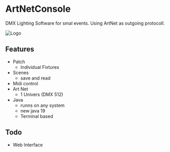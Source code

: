 
# ArtNetConsole

DMX Lighting Software for smal events.
Using ArtNet as outgoing protocoll.




![Logo](https://www.hlg-fuerth.de/wp-content/uploads/2016/12/lito-logo_schwarz.jpg)


## Features
- Patch
    - Individual Fixtures
- Scenes
    - save and read
- Midi control
- Art Net
    - 1 Univers (DMX 512)
- Java
    - runns on any system
    - new java 19
    - Terminal based
## Todo
- Web Interface
